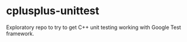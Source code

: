 # cplusplus-unittest
Exploratory repo to try to get C++ unit testing working with Google Test framework.
